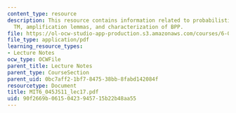 ```yaml
---
content_type: resource
description: This resource contains information related to probabilistic polynomial-time
  TM, amplification lemmas, and characterization of BPP.
file: https://ol-ocw-studio-app-production.s3.amazonaws.com/courses/6-045j-automata-computability-and-complexity-spring-2011/90f2669b06150423945715b22b48aa55_MIT6_045JS11_lec17.pdf
file_type: application/pdf
learning_resource_types:
- Lecture Notes
ocw_type: OCWFile
parent_title: Lecture Notes
parent_type: CourseSection
parent_uid: 0bc7aff2-1bf7-8475-38bb-8fabd142084f
resourcetype: Document
title: MIT6_045JS11_lec17.pdf
uid: 90f2669b-0615-0423-9457-15b22b48aa55
---
```

